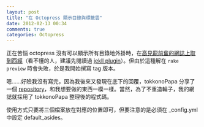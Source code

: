```yaml
---
layout: post
title: "在 Octopress 顯示目錄與標籤雲"
date: 2012-02-13 00:34
comments: true
categories: Octopress
---
```


正在苦惱 octopress 沒有可以顯示所有目錄地外掛時，在[高見龍前輩的網誌上取到西經](http://blog.eddie.com.tw/2011/12/05/add-catetories-to-sidebar-in-octopress/)（看不懂的人，建議先閱讀過 [jekll plugin](https://github.com/mojombo/jekyll/wiki/Plugins)）。但由於這種解在 `rake preview` 時會失敗，於是我開始撰寫 tag 版本。

嗯……好險我沒有寫完，因為我後來又發現在底下的回覆，tokkonoPapa 分享了一個 [repository](https://github.com/tokkonopapa/octopress-tagcloud)，和我想要做的東西一模一樣。當然，為了不重造輪子，我的網誌就採用了 tokkonoPapa 整理後的程式碼。

使用方式只要將三個檔案放在對應的位置即可，但要注意的是必須在 _config.yml 中設定 default_asides。